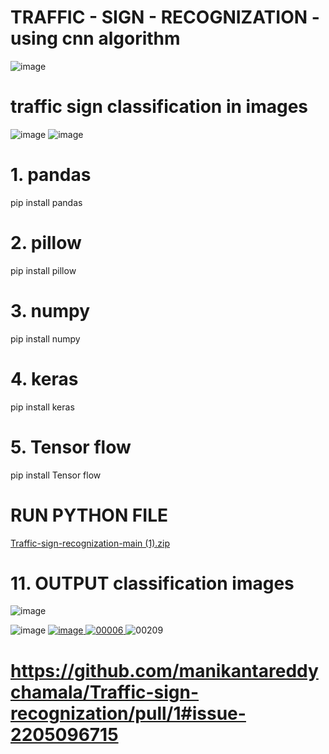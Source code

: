 # TRAFFIC - SIGN - RECOGNIZATION - using cnn algorithm 
![image](https://github.com/manikantareddychamala/TRAFFIC-SIGN-RECOGNIZATION-USING-CNN-ALGORITHM-CONVENTIONAL-NEURO-NETWORK-IN-MACHINE-LEARNING/assets/162694056/39301968-ba6b-4d86-a87c-61ba20af9abb)

# traffic sign classification in images
![image](https://github.com/manikantareddychamala/TRAFFIC-SIGN-RECOGNIZATION-USING-CNN-ALGORITHM-CONVENTIONAL-NEURO-NETWORK-IN-MACHINE-LEARNING/assets/162694056/19c83f1c-159a-443c-bda9-82fbf63eed13)
        ![image](https://github.com/manikantareddychamala/TRAFFIC-SIGN-RECOGNIZATION-USING-CNN-ALGORITHM-CONVENTIONAL-NEURO-NETWORK-IN-MACHINE-LEARNING/assets/162694056/8076b34a-249d-49b7-8acb-eb7901921808)
# 1. pandas
pip install pandas
# 2. pillow
pip install pillow
# 3. numpy
pip install numpy
# 4. keras
pip install keras
# 5. Tensor flow
pip install Tensor flow
# RUN PYTHON FILE

[Traffic-sign-recognization-main (1).zip](https://github.com/manikantareddychamala/TRAFFIC-SIGN-RECOGNIZATION-USING-CNN-ALGORITHM-CONVENTIONAL-NEURO-NETWORK-IN-MACHINE-LEARNING/files/14745744/Traffic-sign-recognization-main.1.zip) 

# 11. OUTPUT classification images
![image](https://github.com/manikantareddychamala/TRAFFIC-SIGN-RECOGNIZATION-USING-CNN-ALGORITHM-CONVENTIONAL-NEURO-NETWORK-IN-MACHINE-LEARNING/assets/162694056/04154e48-6218-403c-a86e-3d1f3d2b4c5e)

![image](https://github.com/manikantareddychamala/TRAFFIC-SIGN-RECOGNIZATION-USING-CNN-ALGORITHM-CONVENTIONAL-NEURO-NETWORK-IN-MACHINE-LEARNING/assets/162694056/30e01197-38b1-4b51-a0c4-0d38bc3f00af)
[
![image](https://github.com/manikantareddychamala/TRAFFIC-SIGN-RECOGNIZATION-USING-CNN-ALGORITHM-CONVENTIONAL-NEURO-NETWORK-IN-MACHINE-LEARNING/assets/162694056/5a1866e3-0aa6-46c2-ae89-69d2038c2b03)
](url)
[
![00006](https://github.com/manikantareddychamala/TRAFFIC-SIGN-RECOGNIZATION-USING-CNN-ALGORITHM-CONVENTIONAL-NEURO-NETWORK-IN-MACHINE-LEARNING/assets/162694056/1573a24e-7eb0-43c2-9a14-8cc63272afa9)
](url)
![00209](https://github.com/manikantareddychamala/TRAFFIC-SIGN-RECOGNIZATION-USING-CNN-ALGORITHM-CONVENTIONAL-NEURO-NETWORK-IN-MACHINE-LEARNING/assets/162694056/d7afb8a0-0584-4430-ba21-f18c107f80c9)


# https://github.com/manikantareddychamala/Traffic-sign-recognization/pull/1#issue-2205096715

